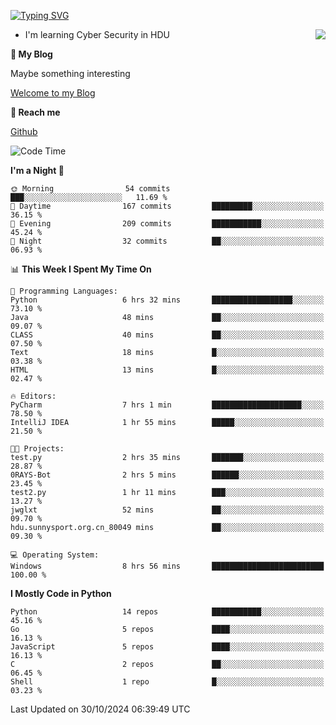 [![Typing SVG](https://readme-typing-svg.herokuapp.com?font=Fira+Code&pause=1000&random=false&width=450&height=60&lines=Hello+%F0%9F%91%8B%F0%9F%8F%BB;I'm+JBNRZ)](https://git.io/typing-svg)

<a href="#">
  <img align="right" src="https://github-readme-stats.vercel.app/api?username=JBNRZ&show_icons=true&bg_color=15,f2f7fd,E0EAFC" />
</a>

- I'm learning Cyber Security in HDU

 **🌱 My Blog**

Maybe something interesting

[Welcome to my Blog](https://jbnrz.com.cn/)

 **💬 Reach me** 

[Github](https://github.com/JBNRZ)


<!--START_SECTION:waka-->
![Code Time](http://img.shields.io/badge/Code%20Time-720%20hrs%2028%20mins-blue)

**I'm a Night 🦉** 

```text
🌞 Morning                54 commits          ███░░░░░░░░░░░░░░░░░░░░░░   11.69 % 
🌆 Daytime                167 commits         █████████░░░░░░░░░░░░░░░░   36.15 % 
🌃 Evening                209 commits         ███████████░░░░░░░░░░░░░░   45.24 % 
🌙 Night                  32 commits          ██░░░░░░░░░░░░░░░░░░░░░░░   06.93 % 
```


📊 **This Week I Spent My Time On** 

```text
💬 Programming Languages: 
Python                   6 hrs 32 mins       ██████████████████░░░░░░░   73.10 % 
Java                     48 mins             ██░░░░░░░░░░░░░░░░░░░░░░░   09.07 % 
CLASS                    40 mins             ██░░░░░░░░░░░░░░░░░░░░░░░   07.50 % 
Text                     18 mins             █░░░░░░░░░░░░░░░░░░░░░░░░   03.38 % 
HTML                     13 mins             █░░░░░░░░░░░░░░░░░░░░░░░░   02.47 % 

🔥 Editors: 
PyCharm                  7 hrs 1 min         ████████████████████░░░░░   78.50 % 
IntelliJ IDEA            1 hr 55 mins        █████░░░░░░░░░░░░░░░░░░░░   21.50 % 

🐱‍💻 Projects: 
test.py                  2 hrs 35 mins       ███████░░░░░░░░░░░░░░░░░░   28.87 % 
0RAYS-Bot                2 hrs 5 mins        ██████░░░░░░░░░░░░░░░░░░░   23.45 % 
test2.py                 1 hr 11 mins        ███░░░░░░░░░░░░░░░░░░░░░░   13.27 % 
jwglxt                   52 mins             ██░░░░░░░░░░░░░░░░░░░░░░░   09.70 % 
hdu.sunnysport.org.cn_80049 mins             ██░░░░░░░░░░░░░░░░░░░░░░░   09.30 % 

💻 Operating System: 
Windows                  8 hrs 56 mins       █████████████████████████   100.00 % 
```

**I Mostly Code in Python** 

```text
Python                   14 repos            ███████████░░░░░░░░░░░░░░   45.16 % 
Go                       5 repos             ████░░░░░░░░░░░░░░░░░░░░░   16.13 % 
JavaScript               5 repos             ████░░░░░░░░░░░░░░░░░░░░░   16.13 % 
C                        2 repos             ██░░░░░░░░░░░░░░░░░░░░░░░   06.45 % 
Shell                    1 repo              █░░░░░░░░░░░░░░░░░░░░░░░░   03.23 % 
```




 Last Updated on 30/10/2024 06:39:49 UTC
<!--END_SECTION:waka-->
